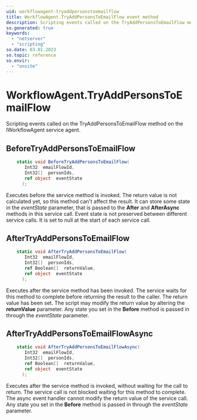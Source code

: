 ```yaml
---
uid: workflowagent-tryaddpersonstoemailflow
title: WorkflowAgent.TryAddPersonsToEmailFlow event method
description: Scripting events called on the TryAddPersonsToEmailFlow method on the WorkflowAgent service agent.
so.generated: true
keywords:
  - "netserver"
  - "scripting"
so.date: 03.01.2023
so.topic: reference
so.envir:
  - "onsite"
---
```

# WorkflowAgent.TryAddPersonsToEmailFlow

Scripting events called on the <see cref='M:SuperOffice.CRM.Services.IWorkflowAgent.TryAddPersonsToEmailFlow'>TryAddPersonsToEmailFlow</see> method on the <see cref='IWorkflowAgent'>IWorkflowAgent</see>  service agent.

## BeforeTryAddPersonsToEmailFlow
```cs
    static void BeforeTryAddPersonsToEmailFlow(
       Int32  emailFlowId,
       Int32[]  personIds,
       ref object  eventState
      );
```
Executes before the service method is invoked.
The return value is not calculated yet, so this method can't affect the result.
It can store some state in the *eventState* parameter, that is passed to the **After** and **AfterAsync** methods in this service call.
Event state is not preserved between different service calls. It is set to null at the start of each service call.
## AfterTryAddPersonsToEmailFlow
```cs
    static void AfterTryAddPersonsToEmailFlow(
       Int32  emailFlowId,
       Int32[]  personIds,
       ref Boolean[]  returnValue,
       ref object  eventState
      );
```
Executes after the service method has been invoked. The service waits for this method to complete before returning the result to the caller.
The return value has been set. The script may modify the return value by altering the **returnValue** parameter.
Any state you set in the **Before** method is passed in through the *eventState* parameter.
## AfterTryAddPersonsToEmailFlowAsync
```cs
    static void AfterTryAddPersonsToEmailFlowAsync(
       Int32  emailFlowId,
       Int32[]  personIds,
       ref Boolean[]  returnValue,
       ref object  eventState
      );
```
Executes after the service method is invoked, without waiting for the call to return.
The service call is not blocked waiting for this method to complete.
The async event handler cannot modify the return value of the service call.
Any state you set in the **Before** method is passed in through the *eventState* parameter.

